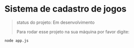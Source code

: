 <h1>Sistema de cadastro de jogos</h1>

>status do projeto: Em desenvolvimento
>
>Para rodar esse projeto na sua máquina por favor digite:

```
node app.js
```
